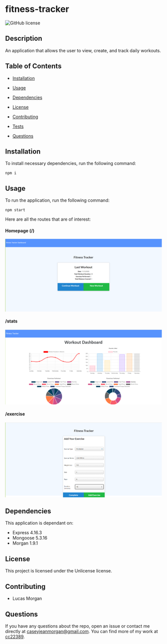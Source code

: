 # fitness-tracker
![GitHub license](https://img.shields.io/badge/license-Unlicense-blue.svg)

## Description

An application that allows the user to view, create, and track daily workouts.

## Table of Contents 

* [Installation](#installation)

* [Usage](#usage)

* [Dependencies](#dependencies)

* [License](#license)

* [Contributing](#contributing)

* [Tests](#tests)

* [Questions](#questions)

## Installation

To install necessary dependencies, run the following command:

```
npm i
```

## Usage

To run the application, run the following command:
```
npm start
```

Here are all the routes that are of interest:  

#### Homepage (/)
![LastWorkout](/assets/LastWorkout.PNG)

#### /stats  
![WorkoutDashboard](/assets/WorkoutDashboard.PNG)  

#### /exercise  
![AddYorExercise](/assets/AddYourExercise.PNG)

## Dependencies

This application is dependant on:
* Express 4.16.3
* Mongoose 5.3.16
* Morgan 1.9.1    

## License

This project is licensed under the Unlicense license.
  
## Contributing

* Lucas Morgan

## Questions

If you have any questions about the repo, open an issue or contact me directly at caseyjeanmorgan@gmail.com. You can find more of my work at [cc22389](https://github.com/cc22389/).
